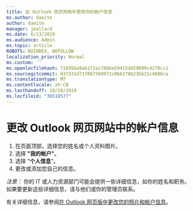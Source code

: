 ```yaml
---
title: 在 Outlook 网页网络中更改你的帐户信息
ms.author: daeite
author: daeite
manager: joallard
ms.date: 6/13/2019
ms.audience: Admin
ms.topic: article
ROBOTS: NOINDEX, NOFOLLOW
localization_priority: Normal
ms.custom: ''
ms.openlocfilehash: 71895ba9ab1f2ac78bbe59415dd59099c4270cc1
ms.sourcegitcommit: 037331d71f06750d972c0b6278b23bb15c4806ca
ms.translationtype: MT
ms.contentlocale: zh-CN
ms.lasthandoff: 10/18/2019
ms.locfileid: "36510577"
---
```

# <a name="change-account-information-in-outlook-on-the-web"></a>更改 Outlook 网页网站中的帐户信息

1. 在页面顶部，选择您的姓名或个人资料图片。
1. 选择 **"我的帐户"**。
1. 选择 "**个人信息**"。
1. 更改或添加您自己的信息。

*注意：* 你的 IT 或人力资源部门可能会提供一些详细信息，如你的姓名和职务。 如果要更新这些详细信息，请与他们或你的管理员联系。

有关详细信息，请参阅[在 Outlook 网页版中更改您的照片和帐户信息](https://support.office.com/article/b2dbb289-851d-4bed-93c3-3e136f5659ec)。